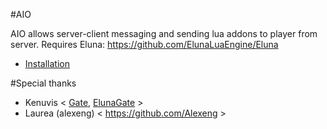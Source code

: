 #AIO

AIO allows server-client messaging and sending lua addons to player from server. Requires Eluna: https://github.com/ElunaLuaEngine/Eluna

- [Installation](INSTALL.md)

#Special thanks
- Kenuvis < [Gate](http://www.ac-web.org/forums/showthread.php?148415-LUA-Gate-Project), [ElunaGate](https://github.com/ElunaLuaEngine/ElunaGate) >
- Laurea (alexeng) < https://github.com/Alexeng >

